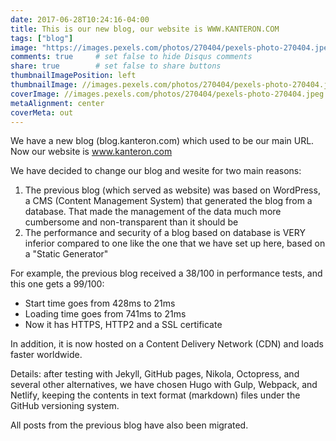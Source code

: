 ```yaml
---
date: 2017-06-28T10:24:16-04:00
title: This is our new blog, our website is WWW.KANTERON.COM
tags: ["blog"]
image: "https://images.pexels.com/photos/270404/pexels-photo-270404.jpeg"
comments: true     # set false to hide Disqus comments
share: true        # set false to share buttons
thumbnailImagePosition: left
thumbnailImage: //images.pexels.com/photos/270404/pexels-photo-270404.jpeg
coverImage: //images.pexels.com/photos/270404/pexels-photo-270404.jpeg
metaAlignment: center
coverMeta: out
---
```


We have a new blog (blog.kanteron.com) which used to be our main URL. Now our website is www.kanteron.com  

<!--more-->

We have decided to change our blog and wesite for two main reasons:  

1. The previous blog (which served as website) was based on WordPress, a CMS (Content Management System) that generated the blog from a database. That made the management of the data much more cumbersome and non-transparent than it should be
2. The performance and security of a blog based on database is VERY inferior compared to one like the one that we have set up here, based on a "Static Generator"

For example, the previous blog received a 38/100 in performance tests, and this one gets a 99/100:

- Start time goes from 428ms to 21ms
- Loading time goes from 741ms to 21ms
- Now it has HTTPS, HTTP2 and a SSL certificate

In addition, it is now hosted on a Content Delivery Network (CDN) and loads faster worldwide.

Details: after testing with Jekyll, GitHub pages, Nikola, Octopress, and several other alternatives, we have chosen Hugo with Gulp, Webpack, and Netlify, keeping the contents in text format (markdown) files under the GitHub versioning system.

All posts from the previous blog have also been migrated.